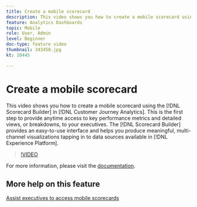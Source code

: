 ```yaml
---
title: Create a mobile scorecard
description: This video shows you how to create a mobile scorecard using the Scorecard Builder in Customer Journey Analytics. This is the first step to provide anytime access to key performance metrics and detailed views, or breakdowns, to your executives. The Scorecard builder provides an easy-to-use interface and helps you produce meaningful, multi-channel visualizations tapping in to data sources available in Experience Platform.
feature: Analytics Dashboards
topic: Mobile
role: User, Admin
level: Beginner
doc-type: feature video
thumbnail: 343458.jpg
kt: 10445

---
```


# Create a mobile scorecard

This video shows you how to create a mobile scorecard using the [!DNL Scorecard Builder] in [!DNL Customer Journey Analytics]. This is the first step to provide anytime access to key performance metrics and detailed views, or breakdowns, to your executives. The [!DNL Scorecard Builder] provides an easy-to-use interface and helps you produce meaningful, multi-channel visualizations tapping in to data sources available in [!DNL Experience Platform].

>[!VIDEO](https://video.tv.adobe.com/v/343458/?quality=12&learn=on)

For more information, please visit the [documentation](https://experienceleague.adobe.com/docs/analytics-platform/using/cja-dashboards/create-scorecard.html).

## More help on this feature

[Assist executives to access mobile scorecards](assist-executives-to-access-mobile-scorecards.md)